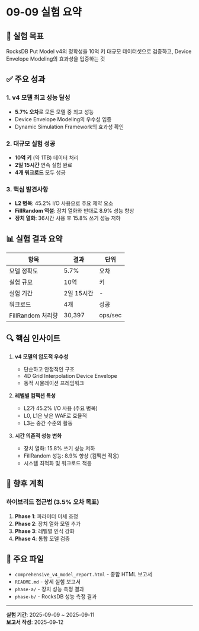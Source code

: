 # 09-09 실험 요약

## 🎯 실험 목표
RocksDB Put Model v4의 정확성을 10억 키 대규모 데이터셋으로 검증하고, Device Envelope Modeling의 효과성을 입증하는 것

## ✅ 주요 성과

### 1. v4 모델 최고 성능 달성
- **5.7% 오차**로 모든 모델 중 최고 성능
- Device Envelope Modeling의 우수성 입증
- Dynamic Simulation Framework의 효과성 확인

### 2. 대규모 실험 성공
- **10억 키** (약 1TB) 데이터 처리
- **2일 15시간** 연속 실험 완료
- **4개 워크로드** 모두 성공

### 3. 핵심 발견사항
- **L2 병목**: 45.2% I/O 사용으로 주요 제약 요소
- **FillRandom 역설**: 장치 열화와 반대로 8.9% 성능 향상
- **장치 열화**: 36시간 사용 후 15.8% 쓰기 성능 저하

## 📊 실험 결과 요약

| 항목 | 결과 | 단위 |
|------|------|------|
| 모델 정확도 | 5.7% | 오차 |
| 실험 규모 | 10억 | 키 |
| 실험 기간 | 2일 15시간 | - |
| 워크로드 | 4개 | 성공 |
| FillRandom 처리량 | 30,397 | ops/sec |

## 🔍 핵심 인사이트

1. **v4 모델의 압도적 우수성**
   - 단순하고 안정적인 구조
   - 4D Grid Interpolation Device Envelope
   - 동적 시뮬레이션 프레임워크

2. **레벨별 컴팩션 특성**
   - L2가 45.2% I/O 사용 (주요 병목)
   - L0, L1은 낮은 WAF로 효율적
   - L3는 중간 수준의 활동

3. **시간 의존적 성능 변화**
   - 장치 열화: 15.8% 쓰기 성능 저하
   - FillRandom 성능: 8.9% 향상 (컴팩션 적응)
   - 시스템 최적화 및 워크로드 적응

## 🚀 향후 계획

### 하이브리드 접근법 (3.5% 오차 목표)
1. **Phase 1**: 파라미터 미세 조정
2. **Phase 2**: 장치 열화 모델 추가
3. **Phase 3**: 레벨별 인식 강화
4. **Phase 4**: 통합 모델 검증

## 📁 주요 파일

- `comprehensive_v4_model_report.html` - 종합 HTML 보고서
- `README.md` - 상세 실험 보고서
- `phase-a/` - 장치 성능 측정 결과
- `phase-b/` - RocksDB 성능 측정 결과

---

**실험 기간**: 2025-09-09 ~ 2025-09-11  
**보고서 작성**: 2025-09-12
